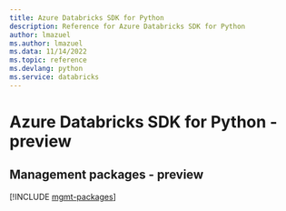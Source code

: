 ```yaml
---
title: Azure Databricks SDK for Python
description: Reference for Azure Databricks SDK for Python
author: lmazuel
ms.author: lmazuel
ms.data: 11/14/2022
ms.topic: reference
ms.devlang: python
ms.service: databricks
---
```

# Azure Databricks SDK for Python - preview

## Management packages - preview
[!INCLUDE [mgmt-packages](databricks-mgmt-index.md)]